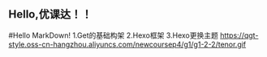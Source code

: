 ## Hello,优课达！！
#Hello MarkDown!
1.Get的基础构架
2.Hexo框架
3.Hexo更换主题
https://qgt-style.oss-cn-hangzhou.aliyuncs.com/newcoursep4/g1/g1-2-2/tenor.gif
